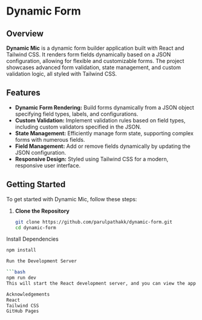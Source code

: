 # Dynamic Form

## Overview

**Dynamic Mic** is a dynamic form builder application built with React and Tailwind CSS. It renders form fields dynamically based on a JSON configuration, allowing for flexible and customizable forms. The project showcases advanced form validation, state management, and custom validation logic, all styled with Tailwind CSS.

## Features

- **Dynamic Form Rendering:** Build forms dynamically from a JSON object specifying field types, labels, and configurations.
- **Custom Validation:** Implement validation rules based on field types, including custom validators specified in the JSON.
- **State Management:** Efficiently manage form state, supporting complex forms with numerous fields.
- **Field Management:** Add or remove fields dynamically by updating the JSON configuration.
- **Responsive Design:** Styled using Tailwind CSS for a modern, responsive user interface.

## Getting Started

To get started with Dynamic Mic, follow these steps:

1. **Clone the Repository**
   ```bash
   git clone https://github.com/parulpathakk/dynamic-form.git
   cd dynamic-form
Install Dependencies

```bash
npm install

Run the Development Server

```bash
npm run dev
This will start the React development server, and you can view the app at http://localhost:3000.

Acknowledgements
React
Tailwind CSS
GitHub Pages

